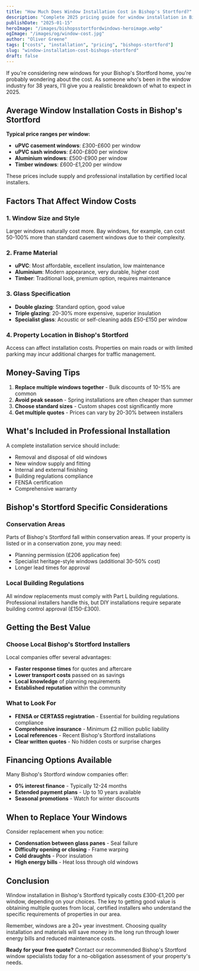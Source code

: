 ```yaml
---
title: "How Much Does Window Installation Cost in Bishop's Stortford?"
description: "Complete 2025 pricing guide for window installation in Bishop's Stortford. Local costs, factors affecting price, and money-saving tips from industry experts."
publishDate: "2025-01-15"
heroImage: "/images/bishopsstortfordwindows-heroimage.webp"
ogImage: "/images/og/window-cost.jpg"
author: "Oliver Greene"
tags: ["costs", "installation", "pricing", "bishops-stortford"]
slug: "window-installation-cost-bishops-stortford"
draft: false
---
```


If you're considering new windows for your Bishop's Stortford home, you're probably wondering about the cost. As someone who's been in the window industry for 38 years, I'll give you a realistic breakdown of what to expect in 2025.

## Average Window Installation Costs in Bishop's Stortford

**Typical price ranges per window:**

- **uPVC casement windows**: £300-£600 per window
- **uPVC sash windows**: £400-£800 per window  
- **Aluminium windows**: £500-£900 per window
- **Timber windows**: £600-£1,200 per window

These prices include supply and professional installation by certified local installers.

## Factors That Affect Window Costs

### 1. Window Size and Style

Larger windows naturally cost more. Bay windows, for example, can cost 50-100% more than standard casement windows due to their complexity.

### 2. Frame Material

- **uPVC**: Most affordable, excellent insulation, low maintenance
- **Aluminium**: Modern appearance, very durable, higher cost
- **Timber**: Traditional look, premium option, requires maintenance

### 3. Glass Specification

- **Double glazing**: Standard option, good value
- **Triple glazing**: 20-30% more expensive, superior insulation
- **Specialist glass**: Acoustic or self-cleaning adds £50-£150 per window

### 4. Property Location in Bishop's Stortford

Access can affect installation costs. Properties on main roads or with limited parking may incur additional charges for traffic management.

## Money-Saving Tips

1. **Replace multiple windows together** - Bulk discounts of 10-15% are common
2. **Avoid peak season** - Spring installations are often cheaper than summer
3. **Choose standard sizes** - Custom shapes cost significantly more
4. **Get multiple quotes** - Prices can vary by 20-30% between installers

## What's Included in Professional Installation

A complete installation service should include:

- Removal and disposal of old windows
- New window supply and fitting
- Internal and external finishing
- Building regulations compliance
- FENSA certification
- Comprehensive warranty

## Bishop's Stortford Specific Considerations

### Conservation Areas

Parts of Bishop's Stortford fall within conservation areas. If your property is listed or in a conservation zone, you may need:

- Planning permission (£206 application fee)
- Specialist heritage-style windows (additional 30-50% cost)
- Longer lead times for approval

### Local Building Regulations

All window replacements must comply with Part L building regulations. Professional installers handle this, but DIY installations require separate building control approval (£150-£300).

## Getting the Best Value

### Choose Local Bishop's Stortford Installers

Local companies offer several advantages:

- **Faster response times** for quotes and aftercare
- **Lower transport costs** passed on as savings
- **Local knowledge** of planning requirements
- **Established reputation** within the community

### What to Look For

- **FENSA or CERTASS registration** - Essential for building regulations compliance
- **Comprehensive insurance** - Minimum £2 million public liability
- **Local references** - Recent Bishop's Stortford installations
- **Clear written quotes** - No hidden costs or surprise charges

## Financing Options Available

Many Bishop's Stortford window companies offer:

- **0% interest finance** - Typically 12-24 months
- **Extended payment plans** - Up to 10 years available
- **Seasonal promotions** - Watch for winter discounts

## When to Replace Your Windows

Consider replacement when you notice:

- **Condensation between glass panes** - Seal failure
- **Difficulty opening or closing** - Frame warping
- **Cold draughts** - Poor insulation
- **High energy bills** - Heat loss through old windows

## Conclusion

Window installation in Bishop's Stortford typically costs £300-£1,200 per window, depending on your choices. The key to getting good value is obtaining multiple quotes from local, certified installers who understand the specific requirements of properties in our area.

Remember, windows are a 20+ year investment. Choosing quality installation and materials will save money in the long run through lower energy bills and reduced maintenance costs.

**Ready for your free quote?** Contact our recommended Bishop's Stortford window specialists today for a no-obligation assessment of your property's needs. 